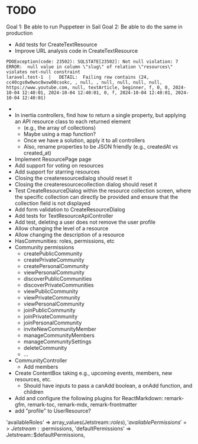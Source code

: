 # TODO

Goal 1: Be able to run Puppeteer in Sail
Goal 2: Be able to do the same in production

- Add tests for CreateTextResource
- Improve URL analysis code in CreateTextResource

```
PDOException(code: 23502): SQLSTATE[23502]: Not null violation: 7 ERROR:  null value in column \"slug\" of relation \"resources\" violates not-null constraint
laravel.test-1  |   DETAIL:  Failing row contains (24, cc40cgs0w0woc8wsw08csokc, , null, , null, null, null, null, https://www.youtube.com, null, textArticle, beginner, f, 0, 0, 2024-10-04 12:40:01, 2024-10-04 12:40:01, 0, f, 2024-10-04 12:40:01, 2024-10-04 12:40:01)
```

-
- In inertia controllers, find how to return a single property, but applying an API resource class to each returned element
  - (e.g., the array of collections)
  - Maybe using a map function?
  - Once we have a solution, apply it to all controllers
  - Also, rename properties to be JSON friendly (e.g., createdAt vs created_at)
- Implement ResourcePage page
- Add support for voting on resources
- Add support for starring resources
- Closing the createresourcedialog should reset it
- Closing the createresourcecollection dialog should reset it
- Test CreateResourceDialog within the resource collection screen, where the specific collection can directly be provided and ensure that the collection field is not displayed
- Add form validation to CreateResourceDialog
- Add tests for TextResourceApiController
- Add test, deleting a user does not remove the user profile
- Allow changing the level of a resource
- Allow changing the description of a resource
- HasCommunities: roles, permissions, etc
- Community permissions
  - createPublicCommunity
  - createPrivateCommunity
  - createPersonalCommunity
  - viewPersonalCommunity
  - discoverPublicCommunities
  - discoverPrivateCommunities
  - viewPublicCommunity
  - viewPrivateCommunity
  - viewPersonalCommunity
  - joinPublicCommunity
  - joinPrivateCommunity
  - joinPersonalCommunity
  - inviteNewCommunityMember
  - manageCommunityMembers
  - manageCommunitySettings
  - deleteCommunity
  - ...
- CommunityController
  - Add members
- Create ContentBox taking e.g., upcoming events, members, new resources, etc.
  - Should have inputs to pass a canAdd boolean, a onAdd function, and children
- Add and configure the following plugins for ReactMarkdown: remark-gfm, remark-toc, remark-mdx, remark-frontmatter
- add "profile" to UserResource?

'availableRoles' => array_values(Jetstream::$roles),
'availablePermissions' => Jetstream::$permissions,
'defaultPermissions' => Jetstream::$defaultPermissions,
